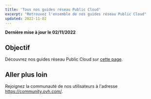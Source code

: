 ```yaml
---
title: 'Tous nos guides réseau Public Cloud'
excerpt: "Retrouvez l'ensemble de nos guides réseau Public Cloud"
updated: 2022-11-02
---
```


**Dernière mise à jour le 02/11/2022**

## Objectif

Découvrez nos guides réseau Public Cloud sur [cette page](/products/public-cloud-network).

## Aller plus loin

Rejoignez la communauté de nos utilisateurs à l'adresse <https://community.ovh.com/>.